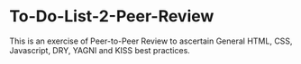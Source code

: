 # To-Do-List-2-Peer-Review
This is an exercise of Peer-to-Peer Review to ascertain General HTML, CSS, Javascript, DRY, YAGNI and KISS best practices.
